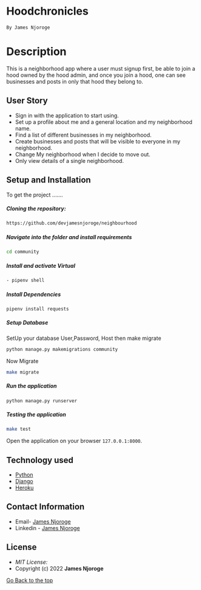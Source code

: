 # Hoodchronicles

`By James Njoroge`

# Description  
This is a neighborhood app where a user must signup first, be able to join a hood owned by the hood admin, and once you 
join a hood, one can see businesses and posts in only that hood they belong to.  

## User Story  
  
- Sign in with the application to start using.
- Set up a profile about me and a general location and my neighborhood name.
- Find a list of different businesses in my neighborhood.
- Create businesses and posts that will be visible to everyone in my neighborhood.
- Change My neighborhood when I decide to move out.
- Only view details of a single neighborhood.

## Setup and Installation  
To get the project .......  
  
##### Cloning the repository:  
 ```bash 
https://github.com/devjamesnjoroge/neighbourhood
```
##### Navigate into the folder and install requirements  
 ```bash 
cd community 
```
##### Install and activate Virtual  
 ```bash 
- pipenv shell
```  
##### Install Dependencies  
 ```bash 
 pipenv install requests
```  
 ##### Setup Database  
  SetUp your database User,Password, Host then make migrate  
 ```bash 
python manage.py makemigrations community
 ``` 
 Now Migrate  
 ```bash 
 make migrate 
```
##### Run the application  
 ```bash 
 python manage.py runserver 
``` 
##### Testing the application  
 ```bash 
 make test 
```
Open the application on your browser `127.0.0.1:8000`.  

## Technology used  
  
- [Python](https://www.python.org/)  
- [Django](https://docs.djangoproject.com/en/2.2/)  
- [Heroku](https://heroku.com)  

## Contact Information   


-   Email- [James Njoroge](mailto:developerjaymmy@gmail.com)
-   Linkedin - [James Njoroge](https://www.linkedin.com/in/devjamesnjoroge/)

## License 

* *MIT License:*
* Copyright (c) 2022 **James Njoroge**

[Go Back to the top](#Hoodchronicles)